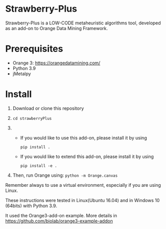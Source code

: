 # Strawberry-Plus

Strawberry-Plus is a LOW-CODE metaheuristic algorithms tool, developed as an add-on to Orange Data Mining Framework. 

# Prerequisites

- Orange 3: https://orangedatamining.com/
- Python 3.9
- jMetalpy

# Install

1. Download or clone this repository

2. 
   `cd strawberryPlus`

3. 
   - If you would like to use this add-on, please install it by using 
   
      `pip install . `     
   
   - If you would like to extend this add-on, please install it by using 
   
      `pip install -e . `  

4. Then, run Orange using:
    `python -m Orange.canvas`

Remember always to use a virtual environment, especially if you are using Linux. 

These instructions were tested in Linux(Ubuntu 16.04) and in Windows 10 (64bits) with Python 3.9.

It used the Orange3-add-on example. More details in https://github.com/biolab/orange3-example-addon
